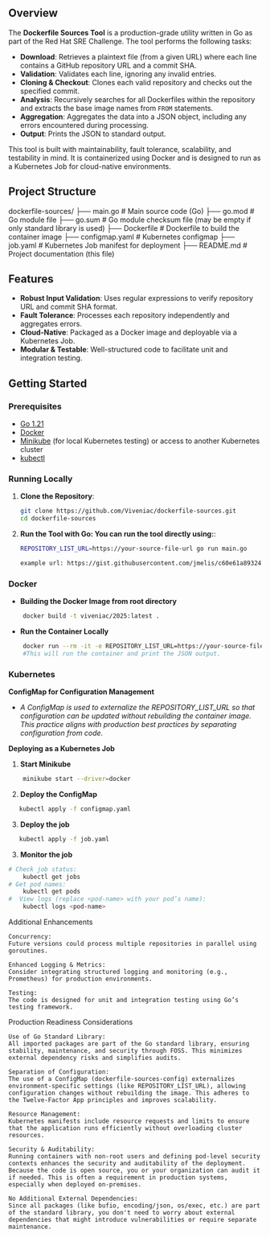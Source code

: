 ## Overview

The **Dockerfile Sources Tool** is a production-grade utility written in Go as part of the Red Hat SRE Challenge. The tool performs the following tasks:

- **Download**: Retrieves a plaintext file (from a given URL) where each line contains a GitHub repository URL and a commit SHA.
- **Validation**: Validates each line, ignoring any invalid entries.
- **Cloning & Checkout**: Clones each valid repository and checks out the specified commit.
- **Analysis**: Recursively searches for all Dockerfiles within the repository and extracts the base image names from `FROM` statements.
- **Aggregation**: Aggregates the data into a JSON object, including any errors encountered during processing.
- **Output**: Prints the JSON to standard output.

This tool is built with maintainability, fault tolerance, scalability, and testability in mind. It is containerized using Docker and is designed to run as a Kubernetes Job for cloud-native environments.

## Project Structure
dockerfile-sources/ ├── main.go # Main source code (Go) ├── go.mod # Go module file ├── go.sum # Go module checksum file (may be empty if only standard library is used) ├── Dockerfile # Dockerfile to build the container image ├── configmap.yaml # Kubernetes configmap ├── job.yaml # Kubernetes Job manifest for deployment ├── README.md # Project documentation (this file) 


## Features

- **Robust Input Validation**: Uses regular expressions to verify repository URL and commit SHA format.
- **Fault Tolerance**: Processes each repository independently and aggregates errors.
- **Cloud-Native**: Packaged as a Docker image and deployable via a Kubernetes Job.
- **Modular & Testable**: Well-structured code to facilitate unit and integration testing.

## Getting Started

### Prerequisites

- [Go 1.21](https://golang.org/dl/)
- [Docker](https://www.docker.com/)
- [Minikube](https://minikube.sigs.k8s.io/docs/start/) (for local Kubernetes testing) or access to another Kubernetes cluster
- [kubectl](https://kubernetes.io/docs/tasks/tools/)

### Running Locally

1. **Clone the Repository**:
   ```bash
   git clone https://github.com/Viveniac/dockerfile-sources.git
   cd dockerfile-sources

2. **Run the Tool with Go: You can run the tool directly using:**:
    ```bash
    REPOSITORY_LIST_URL=https://your-source-file-url go run main.go

    example url: https://gist.githubusercontent.com/jmelis/c60e61a893248244dc4fa12b946585c4/raw/25d39f67f2405330a6314cad64fac423a171162c/sources.txt

### Docker

- **Building the Docker Image from root directory**
```bash
    docker build -t viveniac/2025:latest .
```
- **Run the Container Locally**
```bash
    docker run --rm -it -e REPOSITORY_LIST_URL=https://your-source-file-url viveniac/2025:latest
    #This will run the container and print the JSON output.
```

### Kubernetes

**ConfigMap for Configuration Management**
 - *A ConfigMap is used to externalize the REPOSITORY_LIST_URL so that configuration can be updated without rebuilding the container image. This practice aligns with production best practices by separating configuration from code.*

**Deploying as a Kubernetes Job**
1. **Start Minikube**
```bash
    minikube start --driver=docker
```
2. **Deploy the ConfigMap**
```bash
   kubectl apply -f configmap.yaml
```
3. **Deploy the job**
```bash
   kubectl apply -f job.yaml
```
3. **Monitor the job**
```bash
# Check job status:
    kubectl get jobs
# Get pod names:
    kubectl get pods
#  View logs (replace <pod-name> with your pod’s name):
    kubectl logs <pod-name>
```

Additional Enhancements

    Concurrency:
    Future versions could process multiple repositories in parallel using goroutines.

    Enhanced Logging & Metrics:
    Consider integrating structured logging and monitoring (e.g., Prometheus) for production environments.

    Testing:
    The code is designed for unit and integration testing using Go’s testing framework.

Production Readiness Considerations

    Use of Go Standard Library:
    All imported packages are part of the Go standard library, ensuring stability, maintenance, and security through FOSS. This minimizes external dependency risks and simplifies audits.

    Separation of Configuration:
    The use of a ConfigMap (dockerfile-sources-config) externalizes environment-specific settings (like REPOSITORY_LIST_URL), allowing configuration changes without rebuilding the image. This adheres to the Twelve-Factor App principles and improves scalability.

    Resource Management:
    Kubernetes manifests include resource requests and limits to ensure that the application runs efficiently without overloading cluster resources.

    Security & Auditability:
    Running containers with non-root users and defining pod-level security contexts enhances the security and auditability of the deployment.
    Because the code is open source, you or your organization can audit it if needed. This is often a requirement in production systems, especially when deployed on-premises.

    No Additional External Dependencies:
    Since all packages (like bufio, encoding/json, os/exec, etc.) are part of the standard library, you don't need to worry about external dependencies that might introduce vulnerabilities or require separate maintenance.




